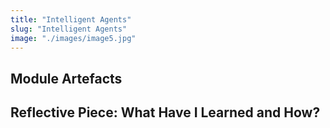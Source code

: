 ```yaml
---
title: "Intelligent Agents"
slug: "Intelligent Agents"
image: "./images/image5.jpg"
---
```


## Module Artefacts

## Reflective Piece: What Have I Learned and How?
